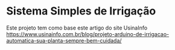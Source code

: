# Sistema Simples de Irrigação

Este projeto tem como base este artigo do site UsinaInfo https://www.usinainfo.com.br/blog/projeto-arduino-de-irrigacao-automatica-sua-planta-sempre-bem-cuidada/
